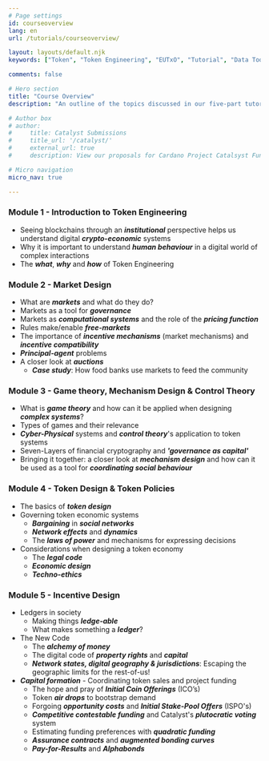 ```yaml
---
# Page settings
id: courseoverview
lang: en
url: /tutorials/courseoverview/

layout: layouts/default.njk
keywords: ["Token", "Token Engineering", "EUTxO", "Tutorial", "Data Tools", "DeFi", "SDK", "Education", "Standards", "Regulation", "Video series" ]

comments: false

# Hero section
title: "Course Overview"
description: "An outline of the topics discussed in our five-part tutorial series - Token Engineering on Cardano: Step-by-step tutorials to design economic mechanisms."

# Author box
# author:
#     title: Catalyst Submissions
#     title_url: '/catalyst/'
#     external_url: true
#     description: View our proposals for Cardano Project Catalsyst Fund 11.

# Micro navigation
micro_nav: true

---
```



### Module 1 - **Introduction to Token Engineering**

- Seeing blockchains through an _**institutional**_ perspective helps us understand digital _**crypto-economic**_ systems
- Why it is important to understand _**human behaviour**_ in a digital world of complex interactions
- The _**what**_, _**why**_ and _**how**_ of Token Engineering

### Module 2 - **Market Design**

- What are _**markets**_ and what do they do?
- Markets as a tool for _**governance**_
- Markets as _**computational systems**_ and the role of the _**pricing function**_
- Rules make/enable _**free-markets**_
- The importance of _**incentive mechanisms**_ (market mechanisms) and _**incentive compatibility**_
- _**Principal-agent**_ problems
- A closer look at _**auctions**_
  - _**Case study**_: How food banks use markets to feed the community

### Module 3 - **Game theory, Mechanism Design & Control Theory**

- What is _**game theory**_ and how can it be applied when designing _**complex systems**_?
- Types of games and their relevance
- _**Cyber-Physical**_ systems and _**control theory**_'s application to token systems
- Seven-Layers of financial cryptography and _**'governance as capital'**_
- Bringing it together: a closer look at _**mechanism design**_ and how can it be used as a tool for _**coordinating social behaviour**_

### Module 4 - **Token Design & Token Policies**

- The basics of _**token design**_
- Governing token economic systems
  - _**Bargaining**_ in _**social networks**_
  - _**Network effects**_ and _**dynamics**_
  - The _**laws of power**_ and mechanisms for expressing decisions
- Considerations when designing a token economy
  - The _**legal code**_
  - _**Economic design**_
  - _**Techno-ethics**_

### Module 5 - **Incentive Design**

- Ledgers in society
  - Making things _**ledge-able**_
  - What makes something a _**ledger**_?
- The New Code
  - The _**alchemy of money**_
  - The digital code of _**property rights**_ and _**capital**_
  - _**Network states, digital geography & jurisdictions**_: Escaping the geographic limits for the rest-of-us!
- _**Capital formation**_ - Coordinating token sales and project funding
  - The hope and pray of _**Initial Coin Offerings**_ (ICO’s)
  - Token _**air drops**_ to bootstrap demand
  - Forgoing _**opportunity costs**_ and _**Initial Stake-Pool Offers**_ (ISPO's)
  - _**Competitive contestable funding**_ and Catalyst's _**plutocratic voting**_ system
  - Estimating funding preferences with _**quadratic funding**_
  - _**Assurance contracts**_ and _**augmented bonding curves**_
  - _**Pay-for-Results**_ and _**Alphabonds**_

